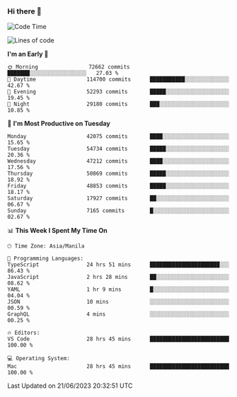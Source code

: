 ### Hi there 👋

<!--START_SECTION:waka-->
![Code Time](http://img.shields.io/badge/Code%20Time-4%2C102%20hrs%2051%20mins-blue)

![Lines of code](https://img.shields.io/badge/From%20Hello%20World%20I%27ve%20Written-105.1%20million%20lines%20of%20code-blue)

**I'm an Early 🐤** 

```text
🌞 Morning                72662 commits       ███████░░░░░░░░░░░░░░░░░░   27.03 % 
🌆 Daytime                114700 commits      ███████████░░░░░░░░░░░░░░   42.67 % 
🌃 Evening                52293 commits       █████░░░░░░░░░░░░░░░░░░░░   19.45 % 
🌙 Night                  29180 commits       ███░░░░░░░░░░░░░░░░░░░░░░   10.85 % 
```
📅 **I'm Most Productive on Tuesday** 

```text
Monday                   42075 commits       ████░░░░░░░░░░░░░░░░░░░░░   15.65 % 
Tuesday                  54734 commits       █████░░░░░░░░░░░░░░░░░░░░   20.36 % 
Wednesday                47212 commits       ████░░░░░░░░░░░░░░░░░░░░░   17.56 % 
Thursday                 50869 commits       █████░░░░░░░░░░░░░░░░░░░░   18.92 % 
Friday                   48853 commits       █████░░░░░░░░░░░░░░░░░░░░   18.17 % 
Saturday                 17927 commits       ██░░░░░░░░░░░░░░░░░░░░░░░   06.67 % 
Sunday                   7165 commits        █░░░░░░░░░░░░░░░░░░░░░░░░   02.67 % 
```


📊 **This Week I Spent My Time On** 

```text
🕑︎ Time Zone: Asia/Manila

💬 Programming Languages: 
TypeScript               24 hrs 51 mins      ██████████████████████░░░   86.43 % 
JavaScript               2 hrs 28 mins       ██░░░░░░░░░░░░░░░░░░░░░░░   08.62 % 
YAML                     1 hr 9 mins         █░░░░░░░░░░░░░░░░░░░░░░░░   04.04 % 
JSON                     10 mins             ░░░░░░░░░░░░░░░░░░░░░░░░░   00.59 % 
GraphQL                  4 mins              ░░░░░░░░░░░░░░░░░░░░░░░░░   00.25 % 

🔥 Editors: 
VS Code                  28 hrs 45 mins      █████████████████████████   100.00 % 

💻 Operating System: 
Mac                      28 hrs 45 mins      █████████████████████████   100.00 % 
```


 Last Updated on 21/06/2023 20:32:51 UTC
<!--END_SECTION:waka-->


<!--
**rad182/rad182** is a ✨ _special_ ✨ repository because its `README.md` (this file) appears on your GitHub profile.

Here are some ideas to get you started:

- 🔭 I’m currently working on ...
- 🌱 I’m currently learning ...
- 👯 I’m looking to collaborate on ...
- 🤔 I’m looking for help with ...
- 💬 Ask me about ...
- 📫 How to reach me: ...
- 😄 Pronouns: ...
- ⚡ Fun fact: ...
-->
